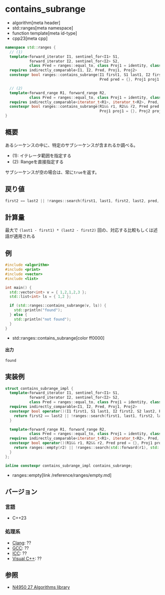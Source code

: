 # contains_subrange
* algorithm[meta header]
* std::ranges[meta namespace]
* function template[meta id-type]
* cpp23[meta cpp]

```cpp
namespace std::ranges {
  // (1)
  template<forward_iterator I1, sentinel_for<I1> S1,
           forward_iterator I2, sentinel_for<I2> S2,
           class Pred = ranges::equal_to, class Proj1 = identity, class Proj2 = identity>
  requires indirectly_comparable<I1, I2, Pred, Proj1, Proj2>
  constexpr bool ranges::contains_subrange(I1 first1, S1 last1, I2 first2, S2 last2,
                                           Pred pred = {}, Proj1 proj1 = {}, Proj2 proj2 = {});

  // (2)
  template<forward_range R1, forward_range R2,
           class Pred = ranges::equal_to, class Proj1 = identity, class Proj2 = identity>
  requires indirectly_comparable<iterator_t<R1>, iterator_t<R2>, Pred, Proj1, Proj2>
  constexpr bool ranges::contains_subrange(R1&& r1, R2&& r2, Pred pred = {},
                                           Proj1 proj1 = {}, Proj2 proj2 = {});
}
```

## 概要
あるシーケンスの中に、特定のサブシーケンスが含まれるか調べる。

- (1): イテレータ範囲を指定する
- (2): Rangeを直接指定する

サブシーケンスが空の場合は、常に`true`を返す。

## 戻り値
```cpp
first2 == last2 || !ranges::search(first1, last1, first2, last2, pred, proj1, proj2).empty()
```

## 計算量
最大で `(last1 - first1) * (last2 - first2)` 回の、対応する比較もしくは述語が適用される

## 例
```cpp example
#include <algorithm>
#include <print>
#include <vector>
#include <list>

int main() {
  std::vector<int> v = { 1,2,1,2,3 };
  std::list<int> ls = { 1,2 };

  if (std::ranges::contains_subrange(v, ls)) {
    std::println("found");
  } else {
    std::println("not found");
  }
}
```
* std::ranges::contains_subrange[color ff0000]

#### 出力
```
found
```


## 実装例
```cpp
struct contains_subrange_impl {
  template<forward_iterator I1, sentinel_for<I1> S1,
           forward_iterator I2, sentinel_for<I2> S2,
           class Pred = ranges::equal_to, class Proj1 = identity, class Proj2 = identity>
  requires indirectly_comparable<I1, I2, Pred, Proj1, Proj2>
  constexpr bool operator()(I1 first1, S1 last1, I2 first2, S2 last2, Pred pred = {}, Proj1 proj1 = {}, Proj2 proj2 = {}) const {
    return first2 == last2 || !ranges::search(first1, last1, first2, last2, pred, proj1, proj2).empty();
  }

  template<forward_range R1, forward_range R2,
           class Pred = ranges::equal_to, class Proj1 = identity, class Proj2 = identity>
  requires indirectly_comparable<iterator_t<R1>, iterator_t<R2>, Pred, Proj1, Proj2>
  constexpr bool operator()(R1&& r1, R2&& r2, Pred pred = {}, Proj1 proj1 = {}, Proj2 proj2 = {}) const {
    return ranges::empty(r2) || !ranges::search(std::forward(r1), std::forward(r2), pred, proj1, proj2).empty();
  }
};

inline constexpr contains_subrange_impl contains_subrange;
```
* ranges::empty[link /reference/ranges/empty.md]

## バージョン
### 言語
- C++23

### 処理系
- [Clang](/implementation.md#clang): ??
- [GCC](/implementation.md#gcc): ??
- [ICC](/implementation.md#icc): ??
- [Visual C++](/implementation.md#visual_cpp): ??

## 参照
- [N4950 27 Algorithms library](https://timsong-cpp.github.io/cppwp/n4950/algorithms)
